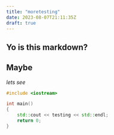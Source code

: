 ```yaml
---
title: "moretesting"
date: 2023-08-07T21:11:35Z
draft: true
---
```


## Yo is this markdown?

## Maybe

*lets see*

```c++
#include <iostream>

int main()
{
    std::cout << testing << std::endl;
    return 0;
}
```
